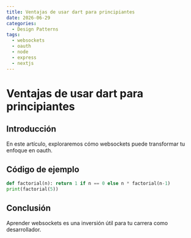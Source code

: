 ```yaml
---
title: Ventajas de usar dart para principiantes
date: 2026-06-29
categories:
  - Design Patterns
tags:
  - websockets
  - oauth
  - node
  - express
  - nextjs
---
```


# Ventajas de usar dart para principiantes

## Introducción

En este artículo, exploraremos cómo websockets puede transformar tu enfoque en oauth.

## Código de ejemplo

```python
def factorial(n): return 1 if n == 0 else n * factorial(n-1)
print(factorial(5))
```

## Conclusión

Aprender websockets es una inversión útil para tu carrera como desarrollador.